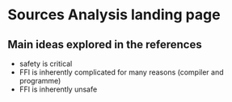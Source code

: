# Sources Analysis landing page

## Main ideas explored in the references

- safety is critical
- FFI is inherently complicated for many reasons (compiler and programme)
- FFI is inherently unsafe


